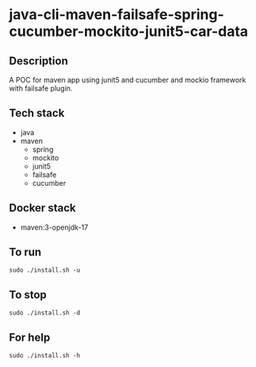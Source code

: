 # java-cli-maven-failsafe-spring-cucumber-mockito-junit5-car-data

## Description
A POC for maven app using junit5
and cucumber and mockio framework
 with failsafe plugin.

## Tech stack
- java
- maven
	- spring
	- mockito
  - junit5
  - failsafe
  - cucumber

## Docker stack
- maven:3-openjdk-17

## To run
`sudo ./install.sh -u`

## To stop
`sudo ./install.sh -d`

## For help
`sudo ./install.sh -h`
